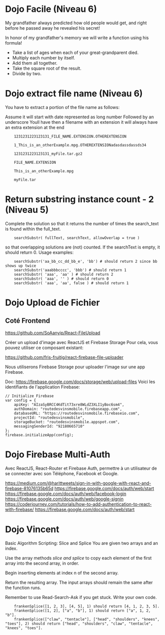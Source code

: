 # Dojo Facile (Niveau 6)

My grandfather always predicted how old people would get, and right before he passed away he revealed his secret!

In honor of my grandfather's memory we will write a function using his formula!

- Take a list of ages when each of your great-grandparent died.
- Multiply each number by itself.
- Add them all together.
- Take the square root of the result.
- Divide by two.

# Dojo extract file name (Niveau 6)

You have to extract a portion of the file name as follows:

Assume it will start with date represented as long number Followed by an underscore
Youll have then a filename with an extension it will always have an extra extension at the end

```
    1231231223123131_FILE_NAME.EXTENSION.OTHEREXTENSION

    1_This_is_an_otherExample.mpg.OTHEREXTENSIONadasdassdassds34

    1231231223123131_myFile.tar.gz2
```

```
    FILE_NAME.EXTENSION

    This_is_an_otherExample.mpg

    myFile.tar
```

# Return substring instance count - 2 (Niveau 5)

Complete the solution so that it returns the number of times the search_text is found within the full_text.

```
    searchSubstr( fullText, searchText, allowOverlap = true )
```

so that overlapping solutions are (not) counted. If the searchText is empty, it should return 0. Usage examples:

```
    searchSubstr('aa_bb_cc_dd_bb_e', 'bb') # should return 2 since bb shows up twice
    searchSubstr('aaabbbcccc', 'bbb') # should return 1
    searchSubstr( 'aaa', 'aa' ) # should return 2
    searchSubstr( 'aaa', '' ) # should return 0
    searchSubstr( 'aaa', 'aa', false ) # should return 1
```

# Dojo Upload de Fichier

## Coté Frontend

https://github.com/SoAanyip/React-FileUpload

Créer un upload d'image avec ReactJS et Firebase Storage
Pour cela, vous pouvez utiliser ce composant existant:

https://github.com/fris-fruitig/react-firebase-file-uploader

Nous utiliserons Firebase Storage pour uploader l'image sur une app Firebase.

Doc: https://firebase.google.com/docs/storage/web/upload-files
Voici les identifiants de l'application Firebase:

```
// Initialize Firebase
var config = {
    apiKey: "AIzaSyBRCC4KdTit73xre8WLdZ3XLI1yBoc6sm4",
    authDomain: "routedesvinsmobile.firebaseapp.com",
    databaseURL: "https://routedesvinsmobile.firebaseio.com",
    projectId: "routedesvinsmobile",
    storageBucket: "routedesvinsmobile.appspot.com",
    messagingSenderId: "92180665710"
};
firebase.initializeApp(config);
```

# Dojo Firebase Multi-Auth

Avec ReactJS, React-Router et Firebase Auth, permettre à un utilisateur de se connecter avec son Téléphone, Facebook et Google.

https://medium.com/@harittweets/sign-in-with-google-with-react-and-firebase-81076135b65d
https://firebase.google.com/docs/auth/web/start
https://firebase.google.com/docs/auth/web/facebook-login
https://firebase.google.com/docs/auth/web/google-signin
https://coderjourney.com/tutorials/how-to-add-authentication-to-react-with-firebase/
https://firebase.google.com/docs/auth/web/start

# Dojo Vincent

Basic Algorithm Scripting: Slice and Splice
You are given two arrays and an index.

Use the array methods _slice and splice_ to copy each element of the first array into the second array, in order.

Begin inserting elements at index n of the second array.

Return the resulting array. The input arrays should remain the same after the function runs.

Remember to use Read-Search-Ask if you get stuck. Write your own code.

```
    frankenSplice([1, 2, 3], [4, 5], 1) should return [4, 1, 2, 3, 5].
    frankenSplice([1, 2], ["a", "b"], 1) should return ["a", 1, 2, "b"].
    frankenSplice(["claw", "tentacle"], ["head", "shoulders", "knees", "toes"], 2) should return ["head", "shoulders", "claw", "tentacle", "knees", "toes"].
```
